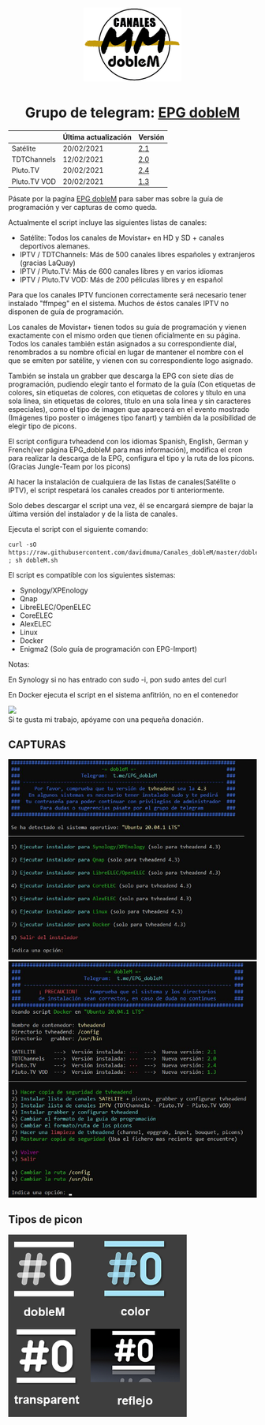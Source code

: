 <h1 align="center">
  <img src="https://raw.githubusercontent.com/davidmuma/Canales_dobleM/master/Images/logo_dobleM.png">
</h1>
<h1 align="center">
  Grupo de telegram: <a href="https://tttttt.me/EPG_dobleM">EPG dobleM</a>
</h1>

| | Última actualización | Versión |
| -	| - | - |
| Satélite | 20/02/2021 | [ 2.1 ](https://github.com/davidmuma/Canales_dobleM/blob/master/Varios/changelog.md) | 
| TDTChannels | 12/02/2021 | [ 2.0 ](https://github.com/LaQuay/TDTChannels/blob/master/info_television.md) | 
| Pluto.TV | 20/02/2021 | [ 2.4 ](https://github.com/davidmuma/Canales_dobleM/blob/master/Varios/changelogpluto.md) | 
| Pluto.TV VOD | 20/02/2021 | [ 1.3 ](https://github.com/davidmuma/Canales_dobleM/blob/master/Varios/changelogpluto.md) | 

Pásate por la pagína <a href="https://github.com/davidmuma/EPG_dobleM">EPG dobleM</a> para saber mas sobre la guía de programación y ver capturas de como queda.

Actualmente el script incluye las siguientes listas de canales:

- Satélite: Todos los canales de Movistar+ en HD y SD + canales deportivos alemanes.
- IPTV / TDTChannels: Más de 500 canales libres españoles y extranjeros (gracias LaQuay)
- IPTV / Pluto.TV: Más de 600 canales libres y en varios idiomas
- IPTV / Pluto.TV VOD: Más de 200 péliculas libres y en español


Para que los canales IPTV funcionen correctamente será necesario tener instalado "ffmpeg" en el sistema. Muchos de éstos canales IPTV no disponen de guía de programación.

Los canales de Movistar+ tienen todos su guía de programación y vienen exactamente con el mismo orden que tienen oficialmente en su página. Todos los canales también están asignados a su correspondiente dial, renombrados a su nombre oficial en lugar de mantener el nombre con el que se emiten por satélite, y vienen con su correspondiente logo asignado. 

También se instala un grabber que descarga la EPG con siete días de programación, pudiendo elegir tanto el formato de la guía (Con etiquetas de colores, sin etiquetas de colores, con etiquetas de colores y título en una sola linea, sin etiquetas de colores, título en una sola linea y sin caracteres especiales), como el tipo de imagen que aparecerá en el evento mostrado (Imágenes tipo poster o imágenes tipo fanart) y también da la posibilidad de elegir tipo de picons.

El script configura tvheadend con los idiomas Spanish, English, German y French(ver página EPG_dobleM para mas información), modifica el cron para realizar la descarga de la EPG, configura el tipo y la ruta de los picons. (Gracias Jungle-Team por los picons)

Al hacer la instalación de cualquiera de las listas de canales(Satélite o IPTV), el script respetará los canales creados por ti anteriormente.

Solo debes descargar el script una vez, él se encargará siempre de bajar la última versión del instalador y de la lista de canales.

Ejecuta el script con el siguiente comando:
```
curl -sO https://raw.githubusercontent.com/davidmuma/Canales_dobleM/master/dobleM.sh ; sh dobleM.sh
```

El script es compatible con los siguientes sistemas:

- Synology/XPEnology
- Qnap
- LibreELEC/OpenELEC
- CoreELEC
- AlexELEC
- Linux
- Docker
- Enigma2 (Solo guía de programación con EPG-Import)

Notas:

En Synology si no has entrado con sudo -i, pon sudo antes del curl

En Docker ejecuta el script en el sistema anfitrión, no en el contenedor

<a href="https://www.paypal.me/EPGdobleM"><img src="https://image.flaticon.com/icons/png/128/3039/3039775.png" style="height: auto !important;width: auto !important;" ></a>  
Si te gusta mi trabajo, apóyame con una pequeña donación.

## CAPTURAS
![alt text](https://raw.githubusercontent.com/davidmuma/Canales_dobleM/master/Images/I1.jpg)
![alt text](https://raw.githubusercontent.com/davidmuma/Canales_dobleM/master/Images/I2.jpg)
## Tipos de picon
![alt text](https://raw.githubusercontent.com/davidmuma/Canales_dobleM/master/Images/picon.png)
